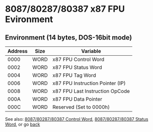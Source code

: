 # 8087/80287/80387 x87 FPU Evironment

## Environment (14 bytes, DOS-16bit mode)

|Address| Size  |Variable                        |
|-------|-------|--------------------------------|
| 0000  | WORD  |x87 FPU Control Word            |
| 0002  | WORD  |x87 FPU Status Word             |
| 0004  | WORD  |x87 FPU Tag Word                |
| 0006  | WORD  |x87 FPU Instruction Pointer (IP)|
| 0008  | WORD  |x87 FPU Last Instruction OpCode |
| 000A  | WORD  |x87 FPU Data Pointer            |
| 000C  | WORD  |Reserved (Set to 0000h)         |

See also: [8087/80287/80387 Control Word](CONTROL8087.md), [8087/80287/80387 Status Word](STATUS8087.md), or go [back](../../README.md)
